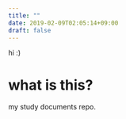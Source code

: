 ```yaml
---
title: ""
date: 2019-02-09T02:05:14+09:00
draft: false
---
```


hi :)

# what is this?
my study documents repo.

